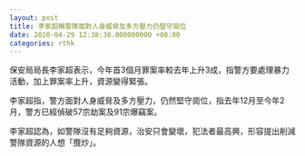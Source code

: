 ```yaml
---
layout: post
title: 李家超稱警隊面對人身威脅及多方壓力仍堅守崗位
date: 2020-04-29 12:38:38.000000000 +08:00
categories: rthk
---
```


保安局局長李家超表示，今年首3個月罪案率較去年上升3成，指警方要處理暴力活動，加上罪案率上升，資源變得緊張。

李家超指，警方面對人身威脅及多方壓力，仍然堅守崗位，指去年12月至今年2月，警方已經偵破57宗劫案及91宗爆竊案。

李家超認為，如警隊沒有足夠資源，治安只會變壞，犯法者最高興，形容提出削減警隊資源的人想「攬炒」。
